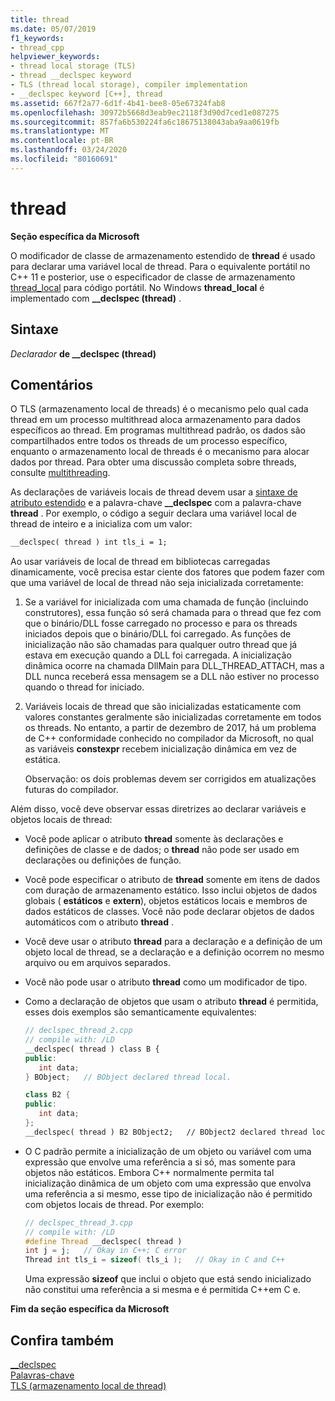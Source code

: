 ```yaml
---
title: thread
ms.date: 05/07/2019
f1_keywords:
- thread_cpp
helpviewer_keywords:
- thread local storage (TLS)
- thread __declspec keyword
- TLS (thread local storage), compiler implementation
- __declspec keyword [C++], thread
ms.assetid: 667f2a77-6d1f-4b41-bee8-05e67324fab8
ms.openlocfilehash: 30972b5668d3eab9ec2118f3d90d7ced1e087275
ms.sourcegitcommit: 857fa6b530224fa6c18675138043aba9aa0619fb
ms.translationtype: MT
ms.contentlocale: pt-BR
ms.lasthandoff: 03/24/2020
ms.locfileid: "80160691"
---
```

# <a name="thread"></a>thread

**Seção específica da Microsoft**

O modificador de classe de armazenamento estendido de **thread** é usado para declarar uma variável local de thread. Para o equivalente portátil no C++ 11 e posterior, use o especificador de classe de armazenamento [thread_local](../cpp/storage-classes-cpp.md#thread_local) para código portátil. No Windows **thread_local** é implementado com **__declspec (thread)** .

## <a name="syntax"></a>Sintaxe

*Declarador* **de __declspec (thread)**

## <a name="remarks"></a>Comentários

O TLS (armazenamento local de threads) é o mecanismo pelo qual cada thread em um processo multithread aloca armazenamento para dados específicos ao thread. Em programas multithread padrão, os dados são compartilhados entre todos os threads de um processo específico, enquanto o armazenamento local de threads é o mecanismo para alocar dados por thread. Para obter uma discussão completa sobre threads, consulte [multithreading](../parallel/multithreading-support-for-older-code-visual-cpp.md).

As declarações de variáveis locais de thread devem usar a [sintaxe de atributo estendido](../cpp/declspec.md) e a palavra-chave **__declspec** com a palavra-chave **thread** . Por exemplo, o código a seguir declara uma variável local de thread de inteiro e a inicializa com um valor:

```cpp
__declspec( thread ) int tls_i = 1;
```

Ao usar variáveis de local de thread em bibliotecas carregadas dinamicamente, você precisa estar ciente dos fatores que podem fazer com que uma variável de local de thread não seja inicializada corretamente:

1. Se a variável for inicializada com uma chamada de função (incluindo construtores), essa função só será chamada para o thread que fez com que o binário/DLL fosse carregado no processo e para os threads iniciados depois que o binário/DLL foi carregado. As funções de inicialização não são chamadas para qualquer outro thread que já estava em execução quando a DLL foi carregada. A inicialização dinâmica ocorre na chamada DllMain para DLL_THREAD_ATTACH, mas a DLL nunca receberá essa mensagem se a DLL não estiver no processo quando o thread for iniciado.

1. Variáveis locais de thread que são inicializadas estaticamente com valores constantes geralmente são inicializadas corretamente em todos os threads. No entanto, a partir de dezembro de 2017, há um problema de C++ conformidade conhecido no compilador da Microsoft, no qual as variáveis **constexpr** recebem inicialização dinâmica em vez de estática.

   Observação: os dois problemas devem ser corrigidos em atualizações futuras do compilador.

Além disso, você deve observar essas diretrizes ao declarar variáveis e objetos locais de thread:

- Você pode aplicar o atributo **thread** somente às declarações e definições de classe e de dados; o **thread** não pode ser usado em declarações ou definições de função.

- Você pode especificar o atributo de **thread** somente em itens de dados com duração de armazenamento estático. Isso inclui objetos de dados globais ( **estáticos** e **extern**), objetos estáticos locais e membros de dados estáticos de classes. Você não pode declarar objetos de dados automáticos com o atributo **thread** .

- Você deve usar o atributo **thread** para a declaração e a definição de um objeto local de thread, se a declaração e a definição ocorrem no mesmo arquivo ou em arquivos separados.

- Você não pode usar o atributo **thread** como um modificador de tipo.

- Como a declaração de objetos que usam o atributo **thread** é permitida, esses dois exemplos são semanticamente equivalentes:

    ```cpp
    // declspec_thread_2.cpp
    // compile with: /LD
    __declspec( thread ) class B {
    public:
       int data;
    } BObject;   // BObject declared thread local.

    class B2 {
    public:
       int data;
    };
    __declspec( thread ) B2 BObject2;   // BObject2 declared thread local.
    ```

- O C padrão permite a inicialização de um objeto ou variável com uma expressão que envolve uma referência a si só, mas somente para objetos não estáticos. Embora C++ normalmente permita tal inicialização dinâmica de um objeto com uma expressão que envolva uma referência a si mesmo, esse tipo de inicialização não é permitido com objetos locais de thread. Por exemplo:

   ```cpp
   // declspec_thread_3.cpp
   // compile with: /LD
   #define Thread __declspec( thread )
   int j = j;   // Okay in C++; C error
   Thread int tls_i = sizeof( tls_i );   // Okay in C and C++
   ```

   Uma expressão **sizeof** que inclui o objeto que está sendo inicializado não constitui uma referência a si mesma e é permitida C++em C e.

**Fim da seção específica da Microsoft**

## <a name="see-also"></a>Confira também

[__declspec](../cpp/declspec.md)<br/>
[Palavras-chave](../cpp/keywords-cpp.md)<br/>
[TLS (armazenamento local de thread)](../parallel/thread-local-storage-tls.md)
